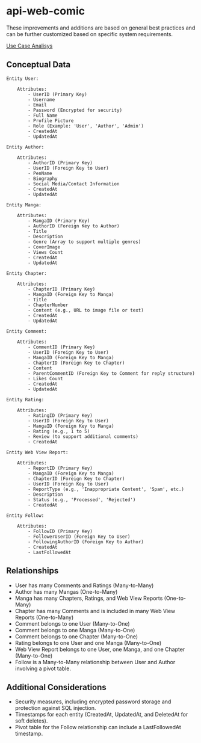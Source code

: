 # api-web-comic

These improvements and additions are based on general best practices and can be further customized based on specific system requirements.

[Use Case Analisys](./documentation/UsecaseWebComic-Manga.pdf)

## Conceptual Data

```
Entity User:

    Attributes:
        - UserID (Primary Key)
        - Username
        - Email
        - Password (Encrypted for security)
        - Full Name
        - Profile Picture
        - Role (Example: 'User', 'Author', 'Admin')
        - CreatedAt
        - UpdatedAt

Entity Author:

    Attributes:
        - AuthorID (Primary Key)
        - UserID (Foreign Key to User)
        - PenName
        - Biography
        - Social Media/Contact Information
        - CreatedAt
        - UpdatedAt

Entity Manga:

    Attributes:
        - MangaID (Primary Key)
        - AuthorID (Foreign Key to Author)
        - Title
        - Description
        - Genre (Array to support multiple genres)
        - CoverImage
        - Views Count
        - CreatedAt
        - UpdatedAt

Entity Chapter:

    Attributes:
        - ChapterID (Primary Key)
        - MangaID (Foreign Key to Manga)
        - Title
        - ChapterNumber
        - Content (e.g., URL to image file or text)
        - CreatedAt
        - UpdatedAt

Entity Comment:

    Attributes:
        - CommentID (Primary Key)
        - UserID (Foreign Key to User)
        - MangaID (Foreign Key to Manga)
        - ChapterID (Foreign Key to Chapter)
        - Content
        - ParentCommentID (Foreign Key to Comment for reply structure)
        - Likes Count
        - CreatedAt
        - UpdatedAt

Entity Rating:

    Attributes:
        - RatingID (Primary Key)
        - UserID (Foreign Key to User)
        - MangaID (Foreign Key to Manga)
        - Rating (e.g., 1 to 5)
        - Review (to support additional comments)
        - CreatedAt

Entity Web View Report:

    Attributes:
        - ReportID (Primary Key)
        - MangaID (Foreign Key to Manga)
        - ChapterID (Foreign Key to Chapter)
        - UserID (Foreign Key to User)
        - ReportType (e.g., 'Inappropriate Content', 'Spam', etc.)
        - Description
        - Status (e.g., 'Processed', 'Rejected')
        - CreatedAt

Entity Follow:

    Attributes:
        - FollowID (Primary Key)
        - FollowerUserID (Foreign Key to User)
        - FollowingAuthorID (Foreign Key to Author)
        - CreatedAt
        - LastFollowedAt
```

## Relationships

-   User has many Comments and Ratings (Many-to-Many)
-   Author has many Mangas (One-to-Many)
-   Manga has many Chapters, Ratings, and Web View Reports (One-to-Many)
-   Chapter has many Comments and is included in many Web View Reports (One-to-Many)
-   Comment belongs to one User (Many-to-One)
-   Comment belongs to one Manga (Many-to-One)
-   Comment belongs to one Chapter (Many-to-One)
-   Rating belongs to one User and one Manga (Many-to-One)
-   Web View Report belongs to one User, one Manga, and one Chapter (Many-to-One)
-   Follow is a Many-to-Many relationship between User and Author involving a pivot table.

## Additional Considerations

-   Security measures, including encrypted password storage and protection against SQL injection.
-   Timestamps for each entity (CreatedAt, UpdatedAt, and DeletedAt for soft deletes).
-   Pivot table for the Follow relationship can include a LastFollowedAt timestamp.
